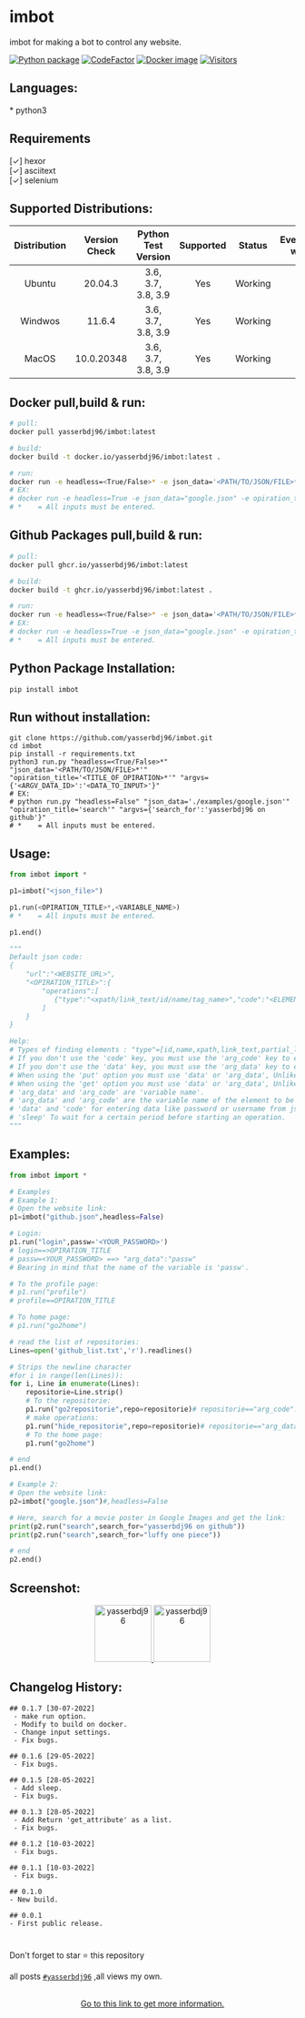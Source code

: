 <h1>imbot</h1>

<p>imbot for making a bot to control any website.</p>

[![Python package](https://github.com/yasserbdj96/imbot/actions/workflows/python-app.yml/badge.svg?branch=main)](https://github.com/yasserbdj96/imbot/actions/workflows/python-app.yml) [![CodeFactor](https://www.codefactor.io/repository/github/yasserbdj96/imbot/badge)](https://www.codefactor.io/repository/github/yasserbdj96/imbot) [![Docker image](https://github.com/yasserbdj96/imbot/actions/workflows/docker-image.yml/badge.svg)](https://github.com/yasserbdj96/imbot/actions/workflows/docker-image.yml) [![Visitors](https://visitor-badge.laobi.icu/badge?page_id=yasserbdj96.imbot)](https://github.com/yasserbdj96/imbot)


<h2>Languages:</h2>
* python3

<h2>Requirements</h2>
[✓] hexor<br>
[✓] asciitext<br>
[✓] selenium

<h2>Supported Distributions:</h2>

| Distribution | Version Check     | Python Test Version | Supported | Status  | Everything works |
| :----------: | :---------------: | :-----------------: | :-------: | :----:  | :--------------: |
| Ubuntu       | 20.04.3           | 3.6, 3.7, 3.8, 3.9  | Yes       | Working | Yes              |
| Windwos      | 11.6.4            | 3.6, 3.7, 3.8, 3.9  | Yes       | Working | No               |
| MacOS        | 10.0.20348        | 3.6, 3.7, 3.8, 3.9  | Yes       | Working | No               |


<h2>Docker pull,build & run:</h2>

```bash
# pull:
docker pull yasserbdj96/imbot:latest

# build:
docker build -t docker.io/yasserbdj96/imbot:latest .

# run:
docker run -e headless=<True/False>* -e json_data='<PATH/TO/JSON/FILE>*' -e opiration_title='<TITLE_OF_OPIRATION>*' -e argvs='<ARGV_DATA_ID>="<DATA_TO_INPUT>"' -i -t imbot:latest
# EX:
# docker run -e headless=True -e json_data="google.json" -e opiration_title="search" -e  argvs='search_for="yasserbdj96 on github"' -i -t imbot:latest
# *    = All inputs must be entered.
```

<h2>Github Packages pull,build & run:</h2>

```bash
# pull:
docker pull ghcr.io/yasserbdj96/imbot:latest

# build:
docker build -t ghcr.io/yasserbdj96/imbot:latest .

# run:
docker run -e headless=<True/False>* -e json_data='<PATH/TO/JSON/FILE>*' -e opiration_title='<TITLE_OF_OPIRATION>*' -e argvs='<ARGV_DATA_ID>="<DATA_TO_INPUT>"' -i -t ghcr.io/yasserbdj96/imbot:latest
# EX:
# docker run -e headless=True -e json_data="google.json" -e opiration_title="search" -e  argvs='search_for="yasserbdj96 on github"' -i -t ghcr.io/yasserbdj96/imbot:latest
# *    = All inputs must be entered.
```

<h2>Python Package Installation:</h2>

```
pip install imbot
```

<h2>Run without installation:</h2>

```
git clone https://github.com/yasserbdj96/imbot.git
cd imbot
pip install -r requirements.txt
python3 run.py "headless=<True/False>*" "json_data='<PATH/TO/JSON/FILE>*'" "opiration_title='<TITLE_OF_OPIRATION>*'" "argvs={'<ARGV_DATA_ID>':'<DATA_TO_INPUT>'}"
# EX:
# python run.py "headless=False" "json_data='./examples/google.json'" "opiration_title='search'" "argvs={'search_for':'yasserbdj96 on github'}"
# *    = All inputs must be entered.
```

<h2>Usage:</h2>

```python
from imbot import *

p1=imbot("<json_file>")

p1.run(<OPIRATION_TITLE>*,<VARIABLE_NAME>)
# *    = All inputs must be entered.

p1.end()

"""
Default json code:
{
    "url":"<WEBSITE_URL>",
    "<OPIRATION_TITLE>":{
        "operations":[
           {"type":"<xpath/link_text/id/name/tag_name>","code":"<ELEMENT_CODE>","arg_code":"<VARIABLE_NAME>","opt":"<click/put/get>","arg_data":"<VARIABLE_NAME>","data":"<YOUR_DATA>","sleep":<Seconds>}
        ]
    }
}

Help:
# Types of finding elements : "type"=[id,name,xpath,link_text,partial_link_text,tag_name,class_name,css_selector]
# If you don't use the 'code' key, you must use the 'arg_code' key to enter data from your script.
# If you don't use the 'data' key, you must use the 'arg_data' key to enter data from your script.
# When using the 'put' option you must use 'data' or 'arg_data', Unlike the "click" option.
# When using the 'get' option you must use 'data' or 'arg_data', Unlike the "click" option, data=get_attribute("<src/herf/name/id>").
# 'arg_data' and 'arg_code' are 'variable name'.
# 'arg_data' and 'arg_code' are the variable name of the element to be inserted from the list. //Example: p1.run(<OPIRATION_TITLE>,password="123456789")
# 'data' and 'code' for entering data like password or username from json file (this is a common option if the variables you want to use are static).
# 'sleep' To wait for a certain period before starting an operation.
"""
```

<h2>Examples:</h2>

```python
from imbot import *

# Examples
# Example 1:
# Open the website link:
p1=imbot("github.json",headless=False)

# Login:
p1.run("login",passw='<YOUR_PASSWORD>')
# login==>OPIRATION_TITLE
# passw=<YOUR_PASSWORD> ==> "arg_data":"passw" 
# Bearing in mind that the name of the variable is 'passw'.

# To the profile page:
# p1.run("profile")
# profile==OPIRATION_TITLE

# To home page:
# p1.run("go2home")

# read the list of repositories:
Lines=open('github_list.txt','r').readlines()

# Strips the newline character
#for i in range(len(Lines)):
for i, Line in enumerate(Lines):
    repositorie=Line.strip()
    # To the repositorie:
    p1.run("go2repositorie",repo=repositorie)# repositorie=="arg_code":"repo" //Bearing in mind that the name of the variable is 'repo'
    # make operations:
    p1.run("hide_repositorie",repo=repositorie)# repositorie=="arg_data":"repo" //Bearing in mind that the name of the variable is 'repo'
    # To the home page:
    p1.run("go2home")

# end
p1.end()

# Example 2:
# Open the website link:
p2=imbot("google.json")#,headless=False

# Here, search for a movie poster in Google Images and get the link:
print(p2.run("search",search_for="yasserbdj96 on github"))
print(p2.run("search",search_for="luffy one piece"))

# end
p2.end()
```

<h2>Screenshot:</h2>

<div align="center">
    <a href="https://raw.githubusercontent.com/yasserbdj96/imbot/main/screenshot/screenshot.png">
        <img alt="yasserbdj96" height="100" src="https://raw.githubusercontent.com/yasserbdj96/imbot/main/screenshot/screenshot.png">
    </a>
    <a href="https://raw.githubusercontent.com/yasserbdj96/imbot/main/screenshot/screenshot_1.png">
        <img alt="yasserbdj96" height="100" src="https://raw.githubusercontent.com/yasserbdj96/imbot/main/screenshot/screenshot_1.png">
    </a>
</div>

<h2>Changelog History:</h2>

```
## 0.1.7 [30-07-2022]
 - make run option.
 - Modify to build on docker.
 - Change input settings.
 - Fix bugs.

## 0.1.6 [29-05-2022]
 - Fix bugs.

## 0.1.5 [28-05-2022]
 - Add sleep.
 - Fix bugs.

## 0.1.3 [28-05-2022]
 - Add Return 'get_attribute' as a list.
 - Fix bugs.
 
## 0.1.2 [10-03-2022]
 - Fix bugs.

## 0.1.1 [10-03-2022]
 - Fix bugs.

## 0.1.0
- New build.

## 0.0.1
- First public release.
```

<h1></h1> 

Don't forget to star ⭐ this repository
<br>

all posts [`#yasserbdj96`](#yasserbdj96) ,all views my own.

<br>
<div align="center">
    <a href="http://yasserbdj96.github.io/">Go to this link to get more information.</a>
</div>
